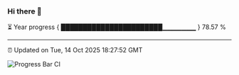 ### Hi there 👋

⏳ Year progress { ███████████████████████▁▁▁▁▁▁▁ } 78.57 %

---

⏰ Updated on Tue, 14 Oct 2025 18:27:52 GMT

![Progress Bar CI](https://github.com/liununu/liununu/workflows/Progress%20Bar%20CI/badge.svg)

